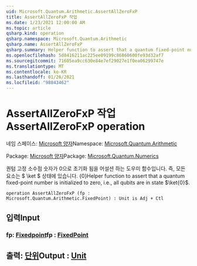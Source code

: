 ```yaml
---
uid: Microsoft.Quantum.Arithmetic.AssertAllZeroFxP
title: AssertAllZeroFxP 작업
ms.date: 1/23/2021 12:00:00 AM
ms.topic: article
qsharp.kind: operation
qsharp.namespace: Microsoft.Quantum.Arithmetic
qsharp.name: AssertAllZeroFxP
qsharp.summary: Helper function to assert that a quantum fixed-point number is initialized to zero, i.e., all qubits are in state $\ket{0}$.
ms.openlocfilehash: 5d8416211ac225ee09199c86860600fe93d32af7
ms.sourcegitcommit: 71605ea9cc630e84e7ef29027e1f0ea06299747e
ms.translationtype: MT
ms.contentlocale: ko-KR
ms.lasthandoff: 01/26/2021
ms.locfileid: "98843462"
---
```

# <a name="assertallzerofxp-operation"></a><span data-ttu-id="77179-102">AssertAllZeroFxP 작업</span><span class="sxs-lookup"><span data-stu-id="77179-102">AssertAllZeroFxP operation</span></span>

<span data-ttu-id="77179-103">네임 스페이스: [Microsoft 양자](xref:Microsoft.Quantum.Arithmetic)</span><span class="sxs-lookup"><span data-stu-id="77179-103">Namespace: [Microsoft.Quantum.Arithmetic](xref:Microsoft.Quantum.Arithmetic)</span></span>

<span data-ttu-id="77179-104">Package: [Microsoft 양자](https://nuget.org/packages/Microsoft.Quantum.Numerics)</span><span class="sxs-lookup"><span data-stu-id="77179-104">Package: [Microsoft.Quantum.Numerics](https://nuget.org/packages/Microsoft.Quantum.Numerics)</span></span>


<span data-ttu-id="77179-105">퀀텀 고정 소수점 숫자가 0으로 초기화 됨을 어설션 하는 도우미 함수입니다. 즉, 모든 요소는 $ \ket $ 상태에 있습니다. {0}</span><span class="sxs-lookup"><span data-stu-id="77179-105">Helper function to assert that a quantum fixed-point number is initialized to zero, i.e., all qubits are in state $\ket{0}$.</span></span>

```qsharp
operation AssertAllZeroFxP (fp : Microsoft.Quantum.Arithmetic.FixedPoint) : Unit is Adj + Ctl
```


## <a name="input"></a><span data-ttu-id="77179-106">입력</span><span class="sxs-lookup"><span data-stu-id="77179-106">Input</span></span>

### <a name="fp--fixedpoint"></a><span data-ttu-id="77179-107">fp: [Fixedpoint](xref:Microsoft.Quantum.Arithmetic.FixedPoint)</span><span class="sxs-lookup"><span data-stu-id="77179-107">fp : [FixedPoint](xref:Microsoft.Quantum.Arithmetic.FixedPoint)</span></span>





## <a name="output--unit"></a><span data-ttu-id="77179-108">출력: [단위](xref:microsoft.quantum.lang-ref.unit)</span><span class="sxs-lookup"><span data-stu-id="77179-108">Output : [Unit](xref:microsoft.quantum.lang-ref.unit)</span></span>

